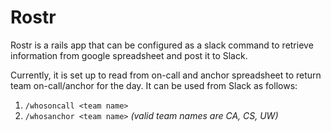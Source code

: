 # Rostr
Rostr is a rails app that can be configured as a slack command to retrieve information from google spreadsheet and post it to Slack.

Currently, it is set up to read from on-call and anchor spreadsheet to return team on-call/anchor for the day. It can be used from Slack as follows:

1. `/whosoncall <team name>`
2. `/whosanchor <team name>` 
_(valid team names are CA, CS, UW)_

